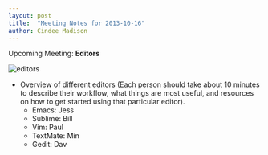 ```yaml
---
layout: post
title:  "Meeting Notes for 2013-10-16"
author: Cindee Madison
---
```


Upcoming Meeting: **Editors**



![editors](assets/text_editors.png)

* Overview of different editors (Each person should take about 10 minutes to describe their workflow, what things are most useful, and resources on how to get started using that particular editor).
  * Emacs: Jess
  * Sublime: Bill
  * Vim: Paul
  * TextMate: Min
  * Gedit: Dav

